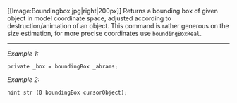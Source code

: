 [[Image:Boundingbox.jpg|right|200px]] Returns a bounding box of given object in model coordinate space, adjusted according to destruction/animation of an object. This command is rather generous on the size estimation, for more precise coordinates use `boundingBoxReal`.


---
*Example 1:*
```sqf
private _box = boundingBox _abrams;
```

*Example 2:*
```sqf
hint str (0 boundingBox cursorObject);
```